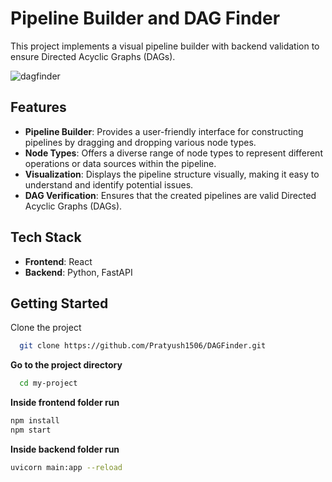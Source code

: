 
# Pipeline Builder and DAG Finder 

This project implements a visual pipeline builder with backend validation to ensure Directed Acyclic Graphs (DAGs).


![dagfinder](https://github.com/user-attachments/assets/67f2b81b-6b6c-4401-abe0-fb0e387617cf)

## Features

- **Pipeline Builder**: Provides a user-friendly interface for constructing pipelines by dragging and dropping various node types.
- **Node Types**: Offers a diverse range of node types to represent different operations or data sources within the pipeline.
- **Visualization**:  Displays the pipeline structure visually, making it easy to understand and identify potential issues.
- **DAG Verification**: Ensures that the created pipelines are valid Directed Acyclic Graphs (DAGs).



## Tech Stack
- **Frontend**: React
- **Backend**: Python, FastAPI
## Getting Started

Clone the project

```bash
  git clone https://github.com/Pratyush1506/DAGFinder.git
```


**Go to the project directory**

```bash
  cd my-project
```

**Inside frontend folder run**

```bash
npm install
npm start
```

**Inside backend folder run**

```bash
uvicorn main:app --reload
```
